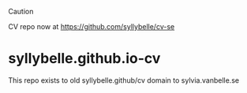 > [!CAUTION]
> CV repo now at https://github.com/syllybelle/cv-se

# syllybelle.github.io-cv
This repo exists to old syllybelle.github/cv domain to sylvia.vanbelle.se
